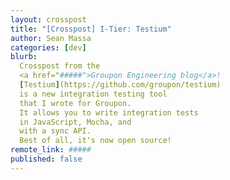 ```yaml
---
layout: crosspost
title: "[Crosspost] I-Tier: Testium"
author: Sean Massa
categories: [dev]
blurb:
  Crosspost from the
  <a href="#####">Groupon Engineering blog</a>!
  [Testium](https://github.com/groupon/testium)
  is a new integration testing tool
  that I wrote for Groupon.
  It allows you to write integration tests
  in JavaScript, Mocha, and
  with a sync API.
  Best of all, it's now open source!
remote_link: #####
published: false
---
```

